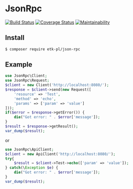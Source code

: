 # JsonRpc
[![Build Status](https://travis-ci.org/etk-pl/json-rpc.svg?branch=master)](https://travis-ci.org/etk-pl/json-rpc)
[![Coverage Status](https://coveralls.io/repos/github/etk-pl/json-rpc/badge.svg?branch=master)](https://coveralls.io/github/etk-pl/json-rpc?branch=master)
[![Maintainability](https://api.codeclimate.com/v1/badges/919defed6cf8c11e01f8/maintainability)](https://codeclimate.com/github/etk-pl/json-rpc/maintainability)
## Install
```bash
$ composer require etk-pl/json-rpc
```
## Example
```php
use JsonRpc\Client;
use JsonRpc\Request;
$client = new Client('http://localhost:8080/');
$response = $client->send(new Request([
	'resource' => 'Test',
	'method' => 'echo',
	'params' => ['param' => 'value']
]));
if($error = $response->getError()) {
	die("Got error: " . $error['message']);
}
$result = $response->getResult();
var_dump($result);
```
or
```php
use JsonRpc\ApiClient;
$client = new ApiClient('http://localhost:8080/');
try{
	$result = $client->Test->echo(['param' => 'value']);
} catch(\Exception $e) {
	die("Got error: " . $error['message']);
}
var_dump($result);
```
